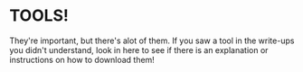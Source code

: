 # TOOLS!
They're important, but there's alot of them. If you saw a tool in the write-ups you didn't understand, look in here to see if there is an explanation or 
instructions on how to download them!
